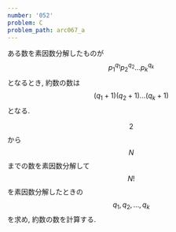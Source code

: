 ```yaml
---
number: '052'
problem: C
problem_path: arc067_a
---
```

ある数を素因数分解したものが $$ p_1^{q_1}p_2^{q_2} \dots p_k^{q_k} $$ となるとき, 約数の数は $$ (q_1+1)(q_2+1)\dots(q_k+1) $$ となる.

$$ 2 $$ から $$ N $$ までの数を素因数分解して $$ N! $$ を素因数分解したときの $$ q_1, q_2, \dots, q_k $$ を求め, 約数の数を計算する.
